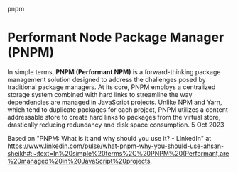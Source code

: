 pnpm
# Performant Node Package Manager (PNPM)

In simple terms, **PNPM (Performant NPM)** is a forward-thinking package management solution designed to address the challenges posed by traditional package managers. At its core, PNPM employs a centralized storage system combined with hard links to streamline the way dependencies are managed in JavaScript projects. Unlike NPM and Yarn, which tend to duplicate packages for each project, PNPM utilizes a content-addressable store to create hard links to packages from the virtual store, drastically reducing redundancy and disk space consumption. 5 Oct 2023

Based on "PNPM: What is it and why should you use it? - LinkedIn" at https://www.linkedin.com/pulse/what-pnpm-why-you-should-use-ahsan-sheikh#:~:text=In%20simple%20terms%2C%20PNPM%20(Performant,are%20managed%20in%20JavaScript%20projects.
